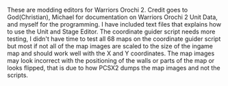 These are modding editors for Warriors Orochi 2. Credit goes to God(Christian), Michael for documentation on Warriors Orochi 2 Unit Data, and myself for the programming. I have included text files that explains how to use the Unit and Stage Editor. The coordinate guider script needs more testing, I didn't have time to test all 68 maps on the coordinate guider script but most if not all of the map images are scaled to the size of the ingame map and should work well with the X and Y coordinates. The map images may look incorrect with the positioning of the walls or parts of the map or looks flipped, that is due to how PCSX2 dumps the map images and not the scripts.

